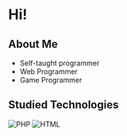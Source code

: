 # Hi! 

## About Me
- Self-taught programmer
- Web Programmer
- Game Programmer

## Studied Technologies
  ![PHP](https://img.shields.io/badge/-PHP-purple?logo=php&logoColor=white&style=flat&logoSize=auto)
  ![HTML](https://img.shields.io/badge/-HTML-orange?logo=html5&logoColor=white&style=flat&logoSize=auto)

<!--
**Riizlaah/Riizlaah** is a ✨ _special_ ✨ repository because its `README.md` (this file) appears on your GitHub profile.

Here are some ideas to get you started:

- 🔭 I’m currently working on ...
- 🌱 I’m currently learning ...
- 👯 I’m looking to collaborate on ...
- 🤔 I’m looking for help with ...
- 💬 Ask me about ...
- 📫 How to reach me: ...
- 😄 Pronouns: ...
- ⚡ Fun fact: ...
-->
